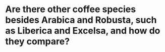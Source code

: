 # Are there other coffee species besides Arabica and Robusta, such as Liberica and Excelsa, and how do they compare?

